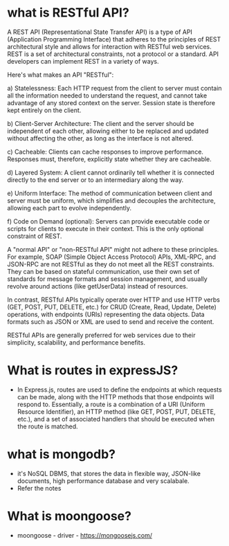 # what is RESTful API?
A REST API (Representational State Transfer API) is a type of API (Application Programming Interface) that adheres to the principles of REST architectural style and allows for interaction with RESTful web services. REST is a set of architectural constraints, not a protocol or a standard. API developers can implement REST in a variety of ways.

Here's what makes an API "RESTful":

a) Statelessness: Each HTTP request from the client to server must contain all the information needed to understand the request, and cannot take advantage of any stored context on the server. Session state is therefore kept entirely on the client.

b) Client-Server Architecture: The client and the server should be independent of each other, allowing either to be replaced and updated without affecting the other, as long as the interface is not altered.

c) Cacheable: Clients can cache responses to improve performance. Responses must, therefore, explicitly state whether they are cacheable.

d) Layered System: A client cannot ordinarily tell whether it is connected directly to the end server or to an intermediary along the way.

e) Uniform Interface: The method of communication between client and server must be uniform, which simplifies and decouples the architecture, allowing each part to evolve independently.

f) Code on Demand (optional): Servers can provide executable code or scripts for clients to execute in their context. This is the only optional constraint of REST.

A "normal API" or "non-RESTful API" might not adhere to these principles. For example, SOAP (Simple Object Access Protocol) APIs, XML-RPC, and JSON-RPC are not RESTful as they do not meet all the REST constraints. They can be based on stateful communication, use their own set of standards for message formats and session management, and usually revolve around actions (like getUserData) instead of resources.

In contrast, RESTful APIs typically operate over HTTP and use HTTP verbs (GET, POST, PUT, DELETE, etc.) for CRUD (Create, Read, Update, Delete) operations, with endpoints (URIs) representing the data objects. Data formats such as JSON or XML are used to send and receive the content.

RESTful APIs are generally preferred for web services due to their simplicity, scalability, and performance benefits.

# What is routes in expressJS?

   - In Express.js, routes are used to define the endpoints at which requests can be made, along with the HTTP methods that those endpoints will respond to. Essentially, a route is a combination of a URI (Uniform Resource Identifier), an HTTP method (like GET, POST, PUT, DELETE, etc.), and a set of associated handlers that should be executed when the route is matched.

# what is mongodb?
   - it's NoSQL DBMS, that stores the data in flexible way, JSON-like documents, high performance database and very scalabale.
   - Refer the notes
   

# What is moongoose?
   - moongoose - driver - https://mongoosejs.com/
